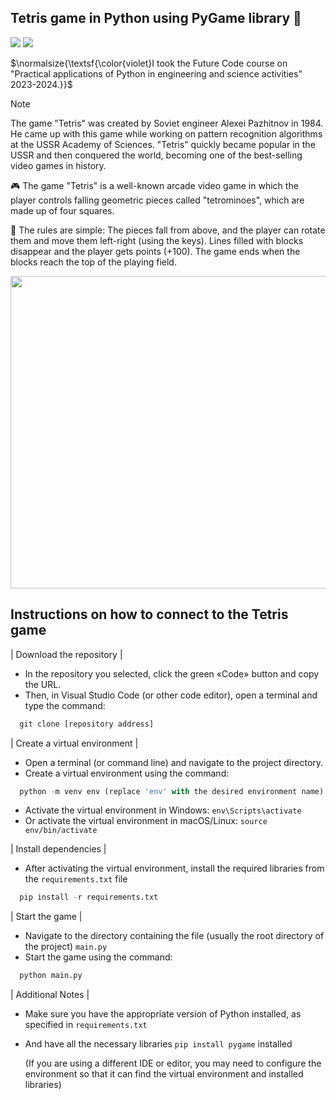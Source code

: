 ## Tetris game in Python using PyGame library 🐍

[![](https://img.shields.io/badge/github(pygame)-blueviolet?style=for-the-badge)](https://github.com/pygame)
[![](https://img.shields.io/badge/book(pygame)-green?style=for-the-badge)](https://pygame-docs.website.yandexcloud.net/tut/PygameIntro.html)


$\normalsize{\textsf{\color{violet}I took the Future Code course on "Practical applications of Python in engineering and science activities" 2023-2024.}}$


> [!NOTE]
> The game "Tetris" was created by Soviet engineer Alexei Pazhitnov in 1984. He came up with this game while working on pattern recognition algorithms at the USSR Academy of Sciences. "Tetris" quickly became popular in the USSR and then conquered the world, becoming one of the best-selling video games in history.

🎮 The game "Tetris" is a well-known arcade video game in which the player controls falling geometric pieces called "tetrominoes", which are made up of four squares.

📝 The rules are simple:
The pieces fall from above, and the player can rotate them and move them left-right (using the keys). Lines filled with blocks disappear and the player gets points (+100). The game ends when the blocks reach the top of the playing field.

<img src="https://i.ibb.co/vqNHvJY/2024-11-03-035445-1.png" width="700" height="500">

## Instructions on how to connect to the Tetris game

| Download the repository |

* In the repository you selected, click the green «Code» button and copy the URL.
* Then, in Visual Studio Code (or other code editor), open a terminal and type the command:
  
```python
  git clone [repository address]
```

| Create a virtual environment |

* Open a terminal (or command line) and navigate to the project directory.
* Create a virtual environment using the command:
  
```python
  python -m venv env (replace 'env' with the desired environment name)
```

* Activate the virtual environment in Windows: `env\Scripts\activate`
* Or activate the virtual environment in macOS/Linux: `source env/bin/activate`
  
| Install dependencies |

* After activating the virtual environment, install the required libraries from the `requirements.txt` file
 
```python
  pip install -r requirements.txt
```

| Start the game |

* Navigate to the directory containing the file (usually the root directory of the project) `main.py`
* Start the game using the command:
  
```python
  python main.py
```

| Additional Notes |
  
* Make sure you have the appropriate version of Python installed, as specified in `requirements.txt`
* And have all the necessary libraries `pip install pygame` installed
  
  (If you are using a different IDE or editor, you may need to configure the environment so that it can find the virtual environment and installed libraries)
